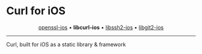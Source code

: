 # Curl for iOS

<p align="center">
  <a href="https://github.com/IMcD23/openssl-ios">openssl-ios</a> &bull;
  <b>libcurl-ios</b> &bull;
  <a href="https://github.com/IMcD23/libssh2-ios">libssh2-ios</a> &bull;
  <a href="https://github.com/IMcD23/libgit2-ios">libgit2-ios</a>
</p>

--------

Curl, built for iOS as a static library &amp; framework
